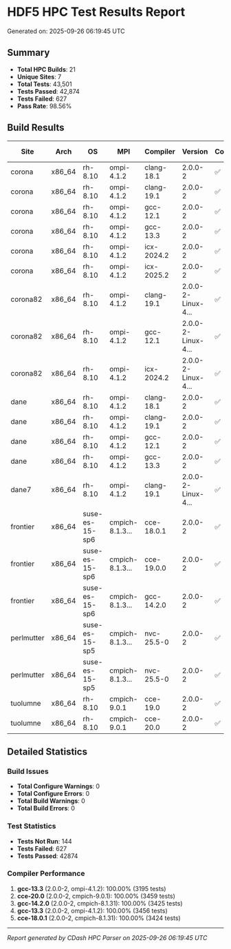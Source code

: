 # HDF5 HPC Test Results Report

Generated on: 2025-09-26 06:19:45 UTC

## Summary

- **Total HPC Builds**: 21
- **Unique Sites**: 7
- **Total Tests**: 43,501
- **Tests Passed**: 42,874
- **Tests Failed**: 627
- **Pass Rate**: 98.56%

## Build Results

| Site | Arch | OS | MPI | Compiler | Version | Configure | Build | Tests | Pass Rate |
|------|------|----|-----|----------|---------|-----------|-------|-------|-----------|
| corona | x86_64 | rh-8.10 | ompi-4.1.2 | clang-18.1 | 2.0.0-2 | ✅ | ✅ | 0/0 | 0.0% |
| corona | x86_64 | rh-8.10 | ompi-4.1.2 | clang-19.1 | 2.0.0-2 | ✅ | ✅ | 3136/3456 | 90.7% |
| corona | x86_64 | rh-8.10 | ompi-4.1.2 | gcc-12.1 | 2.0.0-2 | ✅ | ✅ | 3456/3456 | 100.0% |
| corona | x86_64 | rh-8.10 | ompi-4.1.2 | gcc-13.3 | 2.0.0-2 | ✅ | ✅ | 3456/3456 | 100.0% |
| corona | x86_64 | rh-8.10 | ompi-4.1.2 | icx-2024.2 | 2.0.0-2 | ✅ | ✅ | 3195/3197 | 99.9% |
| corona | x86_64 | rh-8.10 | ompi-4.1.2 | icx-2025.2 | 2.0.0-2 | ✅ | ✅ | 3195/3197 | 99.9% |
| corona82 | x86_64 | rh-8.10 | ompi-4.1.2 | clang-19.1 | 2.0.0-2-Linux-4... | ✅ | ✅ | 0/0 | 0.0% |
| corona82 | x86_64 | rh-8.10 | ompi-4.1.2 | gcc-12.1 | 2.0.0-2-Linux-4... | ✅ | ✅ | 0/0 | 0.0% |
| corona82 | x86_64 | rh-8.10 | ompi-4.1.2 | icx-2024.2 | 2.0.0-2-Linux-4... | ✅ | ✅ | 0/0 | 0.0% |
| dane | x86_64 | rh-8.10 | ompi-4.1.2 | clang-18.1 | 2.0.0-2 | ✅ | ✅ | 0/0 | 0.0% |
| dane | x86_64 | rh-8.10 | ompi-4.1.2 | clang-19.1 | 2.0.0-2 | ✅ | ✅ | 2892/3193 | 90.6% |
| dane | x86_64 | rh-8.10 | ompi-4.1.2 | gcc-12.1 | 2.0.0-2 | ✅ | ✅ | 3195/3195 | 100.0% |
| dane | x86_64 | rh-8.10 | ompi-4.1.2 | gcc-13.3 | 2.0.0-2 | ✅ | ✅ | 3195/3195 | 100.0% |
| dane7 | x86_64 | rh-8.10 | ompi-4.1.2 | clang-19.1 | 2.0.0-2-Linux-4... | ✅ | ✅ | 0/0 | 0.0% |
| frontier | x86_64 | suse-es-15-sp6 | cmpich-8.1.3... | cce-18.0.1 | 2.0.0-2 | ✅ | ✅ | 3424/3424 | 100.0% |
| frontier | x86_64 | suse-es-15-sp6 | cmpich-8.1.3... | cce-19.0.0 | 2.0.0-2 | ✅ | ✅ | 3422/3424 | 99.9% |
| frontier | x86_64 | suse-es-15-sp6 | cmpich-8.1.3... | gcc-14.2.0 | 2.0.0-2 | ✅ | ✅ | 3425/3425 | 100.0% |
| perlmutter | x86_64 | suse-es-15-sp5 | cmpich-8.1.3... | nvc-25.5-0 | 2.0.0-2 | ✅ | ✅ | 0/0 | 0.0% |
| perlmutter | x86_64 | suse-es-15-sp5 | cmpich-8.1.3... | nvc-25.5-0 | 2.0.0-2 | ✅ | ✅ | 3424/3424 | 100.0% |
| tuolumne | x86_64 | rh-8.10 | cmpich-9.0.1 | cce-19.0 | 2.0.0-2 | ✅ | ✅ | 0/0 | 0.0% |
| tuolumne | x86_64 | rh-8.10 | cmpich-9.0.1 | cce-20.0 | 2.0.0-2 | ✅ | ✅ | 3459/3459 | 100.0% |

## Detailed Statistics

### Build Issues
- **Total Configure Warnings**: 0
- **Total Configure Errors**: 0
- **Total Build Warnings**: 0
- **Total Build Errors**: 0

### Test Statistics
- **Tests Not Run**: 144
- **Tests Failed**: 627
- **Tests Passed**: 42874

### Compiler Performance
1. **gcc-13.3** (2.0.0-2, ompi-4.1.2): 100.00% (3195 tests)
2. **cce-20.0** (2.0.0-2, cmpich-9.0.1): 100.00% (3459 tests)
3. **gcc-14.2.0** (2.0.0-2, cmpich-8.1.31): 100.00% (3425 tests)
4. **gcc-13.3** (2.0.0-2, ompi-4.1.2): 100.00% (3456 tests)
5. **cce-18.0.1** (2.0.0-2, cmpich-8.1.31): 100.00% (3424 tests)

---
*Report generated by CDash HPC Parser on 2025-09-26 06:19:45 UTC*
